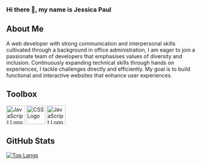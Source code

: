 ### Hi there 👋, my name is Jessica Paul


## About Me

A web developer with strong communication and interpersonal skills cultivated through a background in office administration, I am eager to join a passionate team of developers that emphasises values of diversity and inclusion. Continuously expanding technical skills through hands on experiences, I tackle challenges directly and efficiently. My goal is to build functional and interactive websites that enhance user experiences. 


## Toolbox

<img src="https://cdn.worldvectorlogo.com/logos/html5.svg" alt="JavaScript Logo" width="50" height="50"/>
<img src="https://cdn.worldvectorlogo.com/logos/css3.svg" alt="CSS Logo" width="50" height="50"/>
<img src="https://cdn.worldvectorlogo.com/logos/logo-javascript.svg" alt="JavaScript Logo" width="50" height="50"/>


## GitHub Stats

[![Top Langs](https://github-readme-stats.vercel.app/api/top-langs/?username=jesspaul&theme=radical&layout=compact)](https://github.com/anuraghazra/github-readme-stats)
